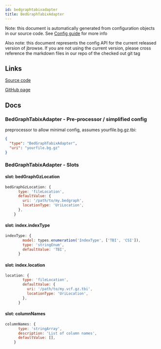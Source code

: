 ```yaml
---
id: bedgraphtabixadapter
title: BedGraphTabixAdapter
---
```


Note: this document is automatically generated from configuration objects in our
source code. See [Config guide](/docs/config_guide) for more info

Also note: this document represents the config API for the current released
version of jbrowse. If you are not using the current version, please cross
reference the markdown files in our repo of the checked out git tag

## Links

[Source code](https://github.com/GMOD/jbrowse-components/blob/main/plugins/bed/src/BedGraphTabixAdapter/configSchema.ts)

[GitHub page](https://github.com/GMOD/jbrowse-components/tree/main/website/docs/config/BedGraphTabixAdapter.md)

## Docs

### BedGraphTabixAdapter - Pre-processor / simplified config

preprocessor to allow minimal config, assumes yourfile.bg.gz.tbi:

```json
{
  "type": "BedGraphTabixAdapter",
  "uri": "yourfile.bg.gz"
}
```

### BedGraphTabixAdapter - Slots

#### slot: bedGraphGzLocation

```js
bedGraphGzLocation: {
      type: 'fileLocation',
      defaultValue: {
        uri: '/path/to/my.bedgraph',
        locationType: 'UriLocation',
      },
    }
```

#### slot: index.indexType

```js
indexType: {
        model: types.enumeration('IndexType', ['TBI', 'CSI']),
        type: 'stringEnum',
        defaultValue: 'TBI',
      }
```

#### slot: index.location

```js
location: {
        type: 'fileLocation',
        defaultValue: {
          uri: '/path/to/my.vcf.gz.tbi',
          locationType: 'UriLocation',
        },
      }
```

#### slot: columnNames

```js
columnNames: {
      type: 'stringArray',
      description: 'List of column names',
      defaultValue: [],
    }
```
